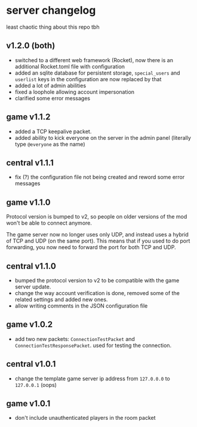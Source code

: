 # server changelog

least chaotic thing about this repo tbh

## v1.2.0 (both)

* switched to a different web framework (Rocket), now there is an additional Rocket.toml file with configuration
* added an sqlite database for persistent storage, `special_users` and `userlist` keys in the configuration are now replaced by that
* added a lot of admin abilities
* fixed a loophole allowing account impersonation
* clarified some error messages

## game v1.1.2

* added a TCP keepalive packet.
* added ability to kick everyone on the server in the admin panel (literally type `@everyone` as the name)

## central v1.1.1

* fix (?) the configuration file not being created and reword some error messages

## game v1.1.0

Protocol version is bumped to v2, so people on older versions of the mod won't be able to connect anymore.

The game server now no longer uses only UDP, and instead uses a hybrid of TCP and UDP (on the same port). This means that if you used to do port forwarding, you now need to forward the port for both TCP and UDP.

## central v1.1.0

* bumped the protocol version to v2 to be compatible with the game server update.
* change the way account verification is done, removed some of the related settings and added new ones.
* allow writing comments in the JSON configuration file

## game v1.0.2

* add two new packets: `ConnectionTestPacket` and `ConnectionTestResponsePacket`. used for testing the connection.

## central v1.0.1

* change the template game server ip address from `127.0.0.0` to `127.0.0.1` (oops)

## game v1.0.1

* don't include unauthenticated players in the room packet
